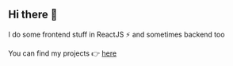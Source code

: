 ## Hi there 👋

I do some frontend stuff in ReactJS :zap: and sometimes backend too

You can find my projects :point_right: [here](https://nostalgic-hawking-6ec55e.netlify.app/) 
